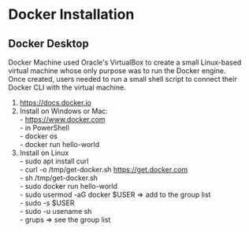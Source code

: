 # Docker Installation

## Docker Desktop
Docker Machine used Oracle's VirtualBox to create a small Linux-based virtual machine whose only purpose was to run the Docker engine. <br />
Once created, users needed to run a small shell script to connect their Docker CLI with the virtual machine. <br />

1. https://docs.docker.io <br />
2. Install on Windows or Mac: <br />
        - https://www.docker.com  <br />
        - in PowerShell  <br />
        - docker os  <br />
        - docker run hello-world <br />
3. Install on Linux  <br />
        - sudo apt install curl <br />
        - curl -o /tmp/get-docker.sh https://get.docker.com <br />
        - sh /tmp/get-docker.sh <br />
        - sudo docker run hello-world <br />
        - sudo usermod -aG docker $USER => add to the group list <br />
        - sudo -s $USER <br />
        - sudo -u usename sh <br />
        - grups => see the group list <br />
